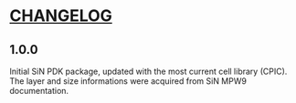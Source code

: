 # [CHANGELOG](https://keepachangelog.com/en/1.0.0/)

## 1.0.0
Initial SiN PDK package, updated with the most current cell library (CPIC).
The layer and size informations were acquired from SiN MPW9 documentation.